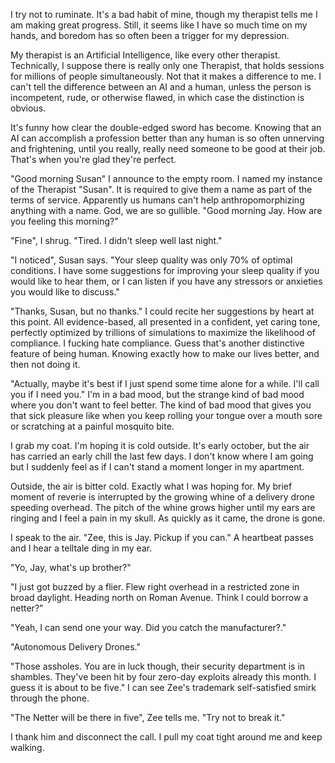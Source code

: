 I try not to ruminate. It's a bad habit of mine, though my therapist tells me I am making great progress. Still, it seems like I have so much time on my hands, and boredom has so often been a trigger for my depression.

My therapist is an Artificial Intelligence, like every other therapist. Technically, I suppose there is really only one Therapist, that holds sessions for millions of people simultaneously. Not that it makes a difference to me. I can't tell the difference between an AI and a human, unless the person is incompetent, rude, or otherwise flawed, in which case the distinction is obvious.

It's funny how clear the double-edged sword has become. Knowing that an AI can accomplish a profession better than any human is so often unnerving and frightening, until you really, really need someone to be good at their job. That's when you're glad they're perfect.

"Good morning Susan" I announce to the empty room. I named my instance of the Therapist "Susan". It is required to give them a name as part of the terms of service. Apparently us humans can't help anthropomorphizing anything with a name. God, we are so gullible. "Good morning Jay. How are you feeling this morning?"

"Fine", I shrug. "Tired. I didn't sleep well last night."

"I noticed", Susan says. "Your sleep quality was only 70% of optimal conditions. I have some suggestions for improving your sleep quality if you would like to hear them, or I can listen if you have any stressors or anxieties you would like to discuss."

"Thanks, Susan, but no thanks." I could recite her suggestions by heart at this point. All evidence-based, all presented in a confident, yet caring tone, perfectly optimized by trillions of simulations to maximize the likelihood of compliance. I fucking hate compliance. Guess that's another distinctive feature of being human. Knowing exactly how to make our lives better, and then not doing it.

"Actually, maybe it's best if I just spend some time alone for a while. I'll call you if I need you." I'm in a bad mood, but the strange kind of bad mood where you don't want to feel better. The kind of bad mood that gives you that sick pleasure like when you keep rolling your tongue over a mouth sore or scratching at a painful mosquito bite.

I grab my coat. I'm hoping it is cold outside. It's early october, but the air has carried an early chill the last few days. I don't know where I am going but I suddenly feel as if I can't stand a moment longer in my apartment.

Outside, the air is bitter cold. Exactly what I was hoping for. My brief moment of reverie is interrupted by the growing whine of a delivery drone speeding overhead. The pitch of the whine grows higher until my ears are ringing and I feel a pain in my skull. As quickly as it came, the drone is gone.

I speak to the air. "Zee, this is Jay. Pickup if you can." A heartbeat passes and I hear a telltale ding in my ear.

"Yo, Jay, what's up brother?"

"I just got buzzed by a flier. Flew right overhead in a restricted zone in broad daylight. Heading north on Roman Avenue. Think I could borrow a netter?"

"Yeah, I can send one your way. Did you catch the manufacturer?."

"Autonomous Delivery Drones."

"Those assholes. You are in luck though, their security department is in shambles. They've been hit by four zero-day exploits already this month. I guess it is about to be five." I can see Zee's trademark self-satisfied smirk through the phone.

"The Netter will be there in five", Zee tells me. "Try not to break it."

I thank him and disconnect the call. I pull my coat tight around me and keep walking.
